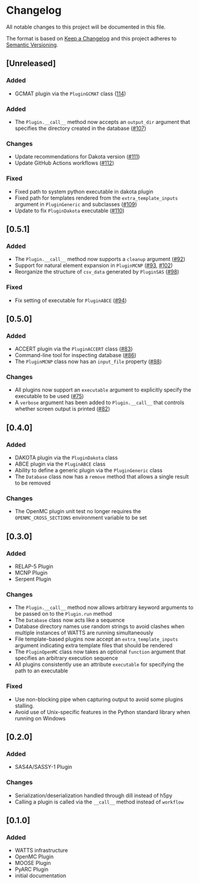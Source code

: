 # Changelog

All notable changes to this project will be documented in this file.

The format is based on [Keep a Changelog](http://keepachangelog.com/en/1.0.0/)
and this project adheres to [Semantic Versioning](http://semver.org/spec/v2.0.0.html).

## [Unreleased]

### Added

* GCMAT plugin via the `PluginGCMAT` class ([114](https://github.com/watts-dev/watts/pull/114))

### Added

* The `Plugin.__call__` method now accepts an `output_dir` argument that
  specifies the directory created in the database
  ([#107](https://github.com/watts-dev/watts/pull/107))

### Changes

* Update recommendations for Dakota version
  ([#111](https://github.com/watts-dev/watts/pull/111))
* Update GitHub Actions workflows ([#112](https://github.com/watts-dev/watts/pull/112))

### Fixed

* Fixed path to system python executable in dakota plugin
* Fixed path for templates rendered from the `extra_template_inputs` argument in
  `PluginGeneric` and subclasses
  ([#109](https://github.com/watts-dev/watts/pull/109))
* Update to fix `PluginDakota` executable
  ([#110](https://github.com/watts-dev/watts/pull/110))

## [0.5.1]

### Added

* The `Plugin.__call__` method now supports a `cleanup` argument
  ([#92](https://github.com/watts-dev/watts/pull/92))
* Support for natural element expansion in `PluginMCNP`
  ([#93](https://github.com/watts-dev/watts/pull/93),
  [#102](https://github.com/watts-dev/watts/pull/102))
* Reorganize the structure of `csv_data` generated by `PluginSAS` ([#98](https://github.com/watts-dev/watts/pull/98))

### Fixed

* Fix setting of executable for `PluginABCE` ([#94](https://github.com/watts-dev/watts/pull/94))

## [0.5.0]

### Added

* ACCERT plugin via the `PluginACCERT` class ([#83](https://github.com/watts-dev/watts/pull/83))
* Command-line tool for inspecting database ([#86](https://github.com/watts-dev/watts/pull/87))
* The `PluginMCNP` class now has an `input_file` property ([#88](https://github.com/watts-dev/watts/pull/88))

### Changes

* All plugins now support an `executable` argument to explicitly specify the
  executable to be used ([#75](https://github.com/watts-dev/watts/pull/75))
* A `verbose` argument has been added to `Plugin.__call__` that controls whether
  screen output is printed ([#82](https://github.com/watts-dev/watts/pull/82))

## [0.4.0]

### Added

* DAKOTA plugin via the `PluginDakota` class
* ABCE plugin via the `PluginABCE` class
* Ability to define a generic plugin via the `PluginGeneric` class
* The `Database` class now has a `remove` method that allows a single result to
  be removed

### Changes

* The OpenMC plugin unit test no longer requires the `OPENMC_CROSS_SECTIONS`
  environment variable to be set

## [0.3.0]

### Added

* RELAP-5 Plugin
* MCNP Plugin
* Serpent Plugin

### Changes

* The `Plugin.__call__` method now allows arbitrary keyword arguments to be
  passed on to the `Plugin.run` method
* The `Database` class now acts like a sequence
* Database directory names use random strings to avoid clashes when multiple
  instances of WATTS are running simultaneously
* File template-based plugins now accept an `extra_template_inputs` argument
  indicating extra template files that should be rendered
* The `PluginOpenMC` class now takes an optional `function` argument that
  specifies an arbitrary execution sequence
* All plugins consistently use an attribute `executable` for specifying the path
  to an executable

### Fixed

* Use non-blocking pipe when capturing output to avoid some plugins stalling.
* Avoid use of Unix-specific features in the Python standard library when
  running on Windows

## [0.2.0]

### Added

* SAS4A/SASSY-1 Plugin

### Changes

* Serialization/deserialization handled through dill instead of h5py
* Calling a plugin is called via the `__call__` method instead of `workflow`

## [0.1.0]

### Added

* WATTS infrastructure
* OpenMC Plugin
* MOOSE Plugin
* PyARC Plugin
* initial documentation
